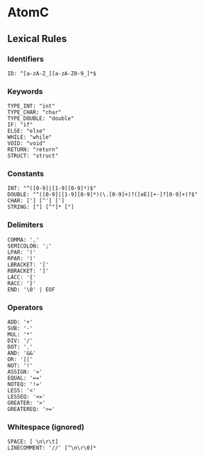 # AtomC

## Lexical Rules

### Identifiers
```
ID: ^[a-zA-Z_][a-zA-Z0-9_]*$
```

### Keywords
```
TYPE_INT: "int"
TYPE_CHAR: "char"
TYPE_DOUBLE: "double"
IF: "if"
ELSE: "else"
WHILE: "while"
VOID: "void"
RETURN: "return"
STRUCT: "struct"
```

### Constants
```
INT: "^([0-9]|[1-9][0-9]*)$"
DOUBLE: "^([0-9]|[1-9][0-9]*)(\.[0-9]+)?([eE][+-]?[0-9]+)?$"
CHAR: ['] [^'] [']
STRING: ["] [^"]* ["]
```

### Delimiters
```
COMMA: ','
SEMICOLON: ';'
LPAR: '('
RPAR: ')'
LBRACKET: '['
RBRACKET: ']'
LACC: '{'
RACC: '}'
END: '\0' | EOF
```

### Operators
```
ADD: '+'
SUB: '-'
MUL: '*'
DIV: '/'
DOT: '.'
AND: '&&'
OR: '||'
NOT: '!'
ASSIGN: '='
EQUAL: '=='
NOTEQ: '!='
LESS: '<'
LESSEQ: '<='
GREATER: '>'
GREATEREQ: '>='
```

### Whitespace (ignored)
```
SPACE: [ \n\r\t]
LINECOMMENT: '//' [^\n\r\0]*
```
